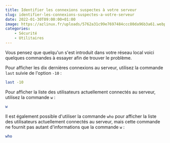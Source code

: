 ```yaml
---
title: Identifier les connexions suspectes à votre serveur
slug: identifier-les-connexions-suspectes-a-votre-serveur
date: 2022-01-30T09:00:00+01:00
image: https://azlinux.fr/uploads/5762a31c99e7697484ccc80da96b3a61.webp
categories:
    - Sécurité
    - Utilitaires
---
```


Vous pensez que quelqu'un s'est introduit dans votre réseau local voici quelques commandes à essayer afin de trouver le problème.

Pour afficher les dix dernières connexions au serveur, utilisez la commande `last` suivie de l'option `-10` :

```bash
last -10
```

Pour afficher la liste des utilisateurs actuellement connectés au serveur, utilisez la commande `w` :

```bash
w
```

Il est également possible d'utiliser la commande `who` pour afficher la liste des utilisateurs actuellement connectés au serveur, mais cette commande ne fournit pas autant d'informations que la commande `w` :

```bash
who
```
